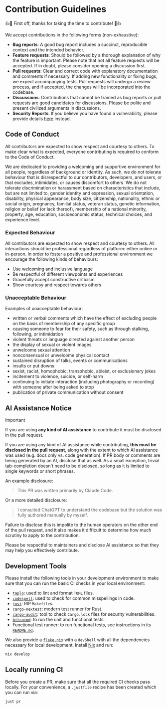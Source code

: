 # Contribution Guidelines

:+1::tada: First off, thanks for taking the time to contribute! :tada::+1:

We accept contributions in the following forms (non-exhaustive):

- **Bug reports**: A good bug report includes a succinct,
  reproducible context and the intended behavior.
- **Feature requests**: Should be followed by a thorough explanation of why
  the feature is important. Please note that not all feature requests will be
  accepted. If in doubt, please consider opening a discussion first.
- **Pull requests**: Clear and correct code with explanatory documentation
  and comments if necessary. If adding new functionality or fixing bugs,
  we expect accompanying tests. Pull requests will undergo a review process,
  and if accepted, the changes will be incorporated into the codebase.
- **Discussions**: Contributions that cannot be framed as bug reports
  or pull requests are good candidates for discussions. Please be polite
  and present civilized arguments in discussions.
- **Security Reports**: If you believe you have found a vulnerability,
  please provide details [here](https://immunefi.com/bug-bounty/alpen-labs/information/) instead.

## Code of Conduct

All contributors are expected to show respect and courtesy to others.
To make clear what is expected, everyone contributing is required to conform to
the Code of Conduct.

We are dedicated to providing a welcoming and supportive environment for all people,
regardless of background or identity.
As such, we do not tolerate behaviour that is disrespectful to our contributors, developers, and users,
or that excludes, intimidates, or causes discomfort to others.
We do not tolerate discrimination or harassment based on characteristics that include,
but are not limited to, gender identity and expression, sexual orientation, disability,
physical appearance, body size, citizenship, nationality, ethnic or social origin, pregnancy,
familial status, veteran status, genetic information, religion or belief (or lack thereof),
membership of a national minority, property, age, education, socioeconomic status,
technical choices, and experience level.

### Expected Behaviour

All contributors are expected to show respect and courtesy to others.
All interactions should be professional regardless of platform:
either online or in-person.
In order to foster a positive and professional environment we encourage
the following kinds of behaviours:

- Use welcoming and inclusive language
- Be respectful of different viewpoints and experiences
- Gracefully accept constructive criticism
- Show courtesy and respect towards others

### Unacceptable Behaviour

Examples of unacceptable behaviour:

- written or verbal comments which have the effect of excluding people on
  the basis of membership of any specific group
- causing someone to fear for their safety, such as through stalking,
  following, or intimidation
- violent threats or language directed against another person
- the display of sexual or violent images
- unwelcome sexual attention
- nonconsensual or unwelcome physical contact
- sustained disruption of talks, events or communications
- insults or put downs
- sexist, racist, homophobic, transphobic, ableist, or exclusionary jokes
- incitement to violence, suicide, or self-harm
- continuing to initiate interaction (including photography or recording)
  with someone after being asked to stop
- publication of private communication without consent

## AI Assistance Notice

> [!IMPORTANT]
>
> If you are using **any kind of AI assistance** to contribute
> it must be disclosed in the pull request.

If you are using any kind of AI assistance while contributing,
**this must be disclosed in the pull request**, along with the extent to
which AI assistance was used (e.g. docs only vs. code generation).
If PR body or comments are being generated by an AI, disclose that as well.
As a small exception, trivial tab-completion doesn't need to be disclosed,
so long as it is limited to single keywords or short phrases.

An example disclosure:

> This PR was written primarily by Claude Code.

Or a more detailed disclosure:

> I consulted ChatGPT to understand the codebase but the solution
> was fully authored manually by myself.

Failure to disclose this is impolite to the human operators
on the other end of the pull request, and it also makes it difficult to
determine how much scrutiny to apply to the contribution.

Please be respectful to maintainers and disclose AI assistance so that
they may help you effectively contribute.

## Development Tools

Please install the following tools in your development environment to make sure that
you can run the basic CI checks in your local environment:

- [`taplo`](https://taplo.tamasfe.dev/cli/installation/binary.html):
  used to lint and format `TOML` files.
- [`codespell`](https://github.com/codespell-project/codespell):
  used to check for common misspellings in code.
- [`just`](https://just.systems):
  RIP `Makefile`s.
- [`cargo-nextest`](https://nexte.st):
  modern test runner for Rust.
- [`cargo-audit`](https://docs.rs/cargo-audit/latest/cargo_audit/):
  tool to check `Cargo.lock` files for security vulnerabilities.
- [`bitcoind`](https://bitcoin.org/en/download): to run the unit and functional tests.
- Functional test runner:
  to run functional tests, see instructions in its
  [`README.md`](./functional-tests/README.md).

We also provide a [`flake.nix`](flake.nix) with a `devShell` with all the dependencies
necessary for local development.
Install [Nix](https://nixos.org) and run:

```sh
nix develop
```

## Locally running CI

Before you create a PR, make sure that all the required CI checks pass locally.
For your convenience, a `.justfile` recipe has been created which you can run via:

```bash
just pr
```
